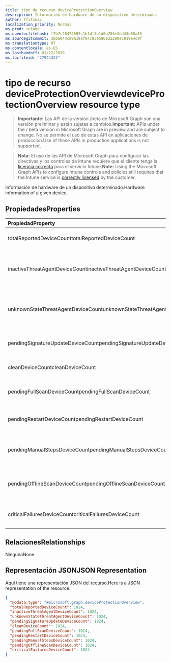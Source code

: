 ```yaml
---
title: tipo de recurso deviceProtectionOverview
description: Información de hardware de un dispositivo determinado.
author: tfitzmac
localization_priority: Normal
ms.prod: intune
ms.openlocfilehash: f7b7c28474692c1b1df3b1d6a703e3dd43d05a15
ms.sourcegitcommit: 36be044c89a19af84c93e586e22200ec919e4c9f
ms.translationtype: MT
ms.contentlocale: es-ES
ms.lasthandoff: 01/12/2019
ms.locfileid: "27944323"
---
```

# <a name="deviceprotectionoverview-resource-type"></a><span data-ttu-id="ccddb-103">tipo de recurso deviceProtectionOverview</span><span class="sxs-lookup"><span data-stu-id="ccddb-103">deviceProtectionOverview resource type</span></span>

> <span data-ttu-id="ccddb-104">**Importante:** Las API de la versión /beta de Microsoft Graph son una versión preliminar y están sujetas a cambios.</span><span class="sxs-lookup"><span data-stu-id="ccddb-104">**Important:** APIs under the / beta version in Microsoft Graph are in preview and are subject to change.</span></span> <span data-ttu-id="ccddb-105">No se permite el uso de estas API en aplicaciones de producción.</span><span class="sxs-lookup"><span data-stu-id="ccddb-105">Use of these APIs in production applications is not supported.</span></span>

> <span data-ttu-id="ccddb-106">**Nota:** El uso de las API de Microsoft Graph para configurar las directivas y los controles de Intune requiere que el cliente tenga la [licencia correcta](https://go.microsoft.com/fwlink/?linkid=839381) para el servicio Intune.</span><span class="sxs-lookup"><span data-stu-id="ccddb-106">**Note:** Using the Microsoft Graph APIs to configure Intune controls and policies still requires that the Intune service is [correctly licensed](https://go.microsoft.com/fwlink/?linkid=839381) by the customer.</span></span>

<span data-ttu-id="ccddb-107">Información de hardware de un dispositivo determinado.</span><span class="sxs-lookup"><span data-stu-id="ccddb-107">Hardware information of a given device.</span></span>
## <a name="properties"></a><span data-ttu-id="ccddb-108">Propiedades</span><span class="sxs-lookup"><span data-stu-id="ccddb-108">Properties</span></span>
|<span data-ttu-id="ccddb-109">Propiedad</span><span class="sxs-lookup"><span data-stu-id="ccddb-109">Property</span></span>|<span data-ttu-id="ccddb-110">Tipo</span><span class="sxs-lookup"><span data-stu-id="ccddb-110">Type</span></span>|<span data-ttu-id="ccddb-111">Descripción</span><span class="sxs-lookup"><span data-stu-id="ccddb-111">Description</span></span>|
|:---|:---|:---|
|<span data-ttu-id="ccddb-112">totalReportedDeviceCount</span><span class="sxs-lookup"><span data-stu-id="ccddb-112">totalReportedDeviceCount</span></span>|<span data-ttu-id="ccddb-113">Int32</span><span class="sxs-lookup"><span data-stu-id="ccddb-113">Int32</span></span>|<span data-ttu-id="ccddb-114">Recuento total del dispositivo.</span><span class="sxs-lookup"><span data-stu-id="ccddb-114">Total device count.</span></span>|
|<span data-ttu-id="ccddb-115">inactiveThreatAgentDeviceCount</span><span class="sxs-lookup"><span data-stu-id="ccddb-115">inactiveThreatAgentDeviceCount</span></span>|<span data-ttu-id="ccddb-116">Int32</span><span class="sxs-lookup"><span data-stu-id="ccddb-116">Int32</span></span>|<span data-ttu-id="ccddb-117">Dispositivo con recuento de agente de amenaza inactivos</span><span class="sxs-lookup"><span data-stu-id="ccddb-117">Device with inactive threat agent count</span></span>|
|<span data-ttu-id="ccddb-118">unknownStateThreatAgentDeviceCount</span><span class="sxs-lookup"><span data-stu-id="ccddb-118">unknownStateThreatAgentDeviceCount</span></span>|<span data-ttu-id="ccddb-119">Int32</span><span class="sxs-lookup"><span data-stu-id="ccddb-119">Int32</span></span>|<span data-ttu-id="ccddb-120">Dispositivo con el estado del agente de amenaza como count desconocido.</span><span class="sxs-lookup"><span data-stu-id="ccddb-120">Device with threat agent state as unknown count.</span></span>|
|<span data-ttu-id="ccddb-121">pendingSignatureUpdateDeviceCount</span><span class="sxs-lookup"><span data-stu-id="ccddb-121">pendingSignatureUpdateDeviceCount</span></span>|<span data-ttu-id="ccddb-122">Int32</span><span class="sxs-lookup"><span data-stu-id="ccddb-122">Int32</span></span>|<span data-ttu-id="ccddb-123">Dispositivo con recuento de firma anterior.</span><span class="sxs-lookup"><span data-stu-id="ccddb-123">Device with old signature count.</span></span>|
|<span data-ttu-id="ccddb-124">cleanDeviceCount</span><span class="sxs-lookup"><span data-stu-id="ccddb-124">cleanDeviceCount</span></span>|<span data-ttu-id="ccddb-125">Int32</span><span class="sxs-lookup"><span data-stu-id="ccddb-125">Int32</span></span>|<span data-ttu-id="ccddb-126">Limpieza de recuento de dispositivo.</span><span class="sxs-lookup"><span data-stu-id="ccddb-126">Clean device count.</span></span>|
|<span data-ttu-id="ccddb-127">pendingFullScanDeviceCount</span><span class="sxs-lookup"><span data-stu-id="ccddb-127">pendingFullScanDeviceCount</span></span>|<span data-ttu-id="ccddb-128">Int32</span><span class="sxs-lookup"><span data-stu-id="ccddb-128">Int32</span></span>|<span data-ttu-id="ccddb-129">Recuento de dispositivo pendiente examen completo.</span><span class="sxs-lookup"><span data-stu-id="ccddb-129">Pending full scan device count.</span></span>|
|<span data-ttu-id="ccddb-130">pendingRestartDeviceCount</span><span class="sxs-lookup"><span data-stu-id="ccddb-130">pendingRestartDeviceCount</span></span>|<span data-ttu-id="ccddb-131">Int32</span><span class="sxs-lookup"><span data-stu-id="ccddb-131">Int32</span></span>|<span data-ttu-id="ccddb-132">Recuento de reinicio pendiente de dispositivo.</span><span class="sxs-lookup"><span data-stu-id="ccddb-132">Pending restart device count.</span></span>|
|<span data-ttu-id="ccddb-133">pendingManualStepsDeviceCount</span><span class="sxs-lookup"><span data-stu-id="ccddb-133">pendingManualStepsDeviceCount</span></span>|<span data-ttu-id="ccddb-134">Int32</span><span class="sxs-lookup"><span data-stu-id="ccddb-134">Int32</span></span>|<span data-ttu-id="ccddb-135">Recuento de pasos manuales pendiente de dispositivo.</span><span class="sxs-lookup"><span data-stu-id="ccddb-135">Pending manual steps device count.</span></span>|
|<span data-ttu-id="ccddb-136">pendingOfflineScanDeviceCount</span><span class="sxs-lookup"><span data-stu-id="ccddb-136">pendingOfflineScanDeviceCount</span></span>|<span data-ttu-id="ccddb-137">Int32</span><span class="sxs-lookup"><span data-stu-id="ccddb-137">Int32</span></span>|<span data-ttu-id="ccddb-138">Recuento de dispositivo de análisis sin conexión pendiente.</span><span class="sxs-lookup"><span data-stu-id="ccddb-138">Pending offline scan device count.</span></span>|
|<span data-ttu-id="ccddb-139">criticalFailuresDeviceCount</span><span class="sxs-lookup"><span data-stu-id="ccddb-139">criticalFailuresDeviceCount</span></span>|<span data-ttu-id="ccddb-140">Int32</span><span class="sxs-lookup"><span data-stu-id="ccddb-140">Int32</span></span>|<span data-ttu-id="ccddb-141">Recuento de errores críticos de dispositivo.</span><span class="sxs-lookup"><span data-stu-id="ccddb-141">Critical failures device count.</span></span>|

## <a name="relationships"></a><span data-ttu-id="ccddb-142">Relaciones</span><span class="sxs-lookup"><span data-stu-id="ccddb-142">Relationships</span></span>
<span data-ttu-id="ccddb-143">Ninguna</span><span class="sxs-lookup"><span data-stu-id="ccddb-143">None</span></span>
## <a name="json-representation"></a><span data-ttu-id="ccddb-144">Representación JSON</span><span class="sxs-lookup"><span data-stu-id="ccddb-144">JSON Representation</span></span>
<span data-ttu-id="ccddb-145">Aquí tiene una representación JSON del recurso.</span><span class="sxs-lookup"><span data-stu-id="ccddb-145">Here is a JSON representation of the resource.</span></span>
<!-- {
  "blockType": "resource",
  "@odata.type": "microsoft.graph.deviceProtectionOverview"
}
-->
``` json
{
  "@odata.type": "#microsoft.graph.deviceProtectionOverview",
  "totalReportedDeviceCount": 1024,
  "inactiveThreatAgentDeviceCount": 1024,
  "unknownStateThreatAgentDeviceCount": 1024,
  "pendingSignatureUpdateDeviceCount": 1024,
  "cleanDeviceCount": 1024,
  "pendingFullScanDeviceCount": 1024,
  "pendingRestartDeviceCount": 1024,
  "pendingManualStepsDeviceCount": 1024,
  "pendingOfflineScanDeviceCount": 1024,
  "criticalFailuresDeviceCount": 1024
}
```





